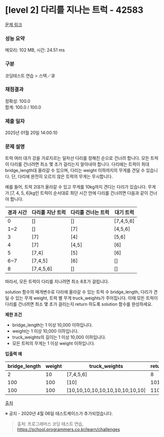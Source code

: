# \[level 2] 다리를 지나는 트럭 - 42583

[문제 링크](https://school.programmers.co.kr/learn/courses/30/lessons/42583)

### 성능 요약

메모리: 102 MB, 시간: 24.51 ms

### 구분

코딩테스트 연습 > 스택／큐

### 채점결과

정확성: 100.0\
합계: 100.0 / 100.0

### 제출 일자

2025년 01월 20일 14:00:10

### 문제 설명

트럭 여러 대가 강을 가로지르는 일차선 다리를 정해진 순으로 건너려 합니다. 모든 트럭이 다리를 건너려면 최소 몇 초가 걸리는지 알아내야 합니다. 다리에는 트럭이 최대 bridge\_length대 올라갈 수 있으며, 다리는 weight 이하까지의 무게를 견딜 수 있습니다. 단, 다리에 완전히 오르지 않은 트럭의 무게는 무시합니다.

예를 들어, 트럭 2대가 올라갈 수 있고 무게를 10kg까지 견디는 다리가 있습니다. 무게가 \[7, 4, 5, 6]kg인 트럭이 순서대로 최단 시간 안에 다리를 건너려면 다음과 같이 건너야 합니다.

| 경과 시간 | 다리를 지난 트럭  | 다리를 건너는 트럭 | 대기 트럭      |
| ----- | ---------- | ---------- | ---------- |
| 0     | \[]        | \[]        | \[7,4,5,6] |
| 1\~2  | \[]        | \[7]       | \[4,5,6]   |
| 3     | \[7]       | \[4]       | \[5,6]     |
| 4     | \[7]       | \[4,5]     | \[6]       |
| 5     | \[7,4]     | \[5]       | \[6]       |
| 6\~7  | \[7,4,5]   | \[6]       | \[]        |
| 8     | \[7,4,5,6] | \[]        | \[]        |

따라서, 모든 트럭이 다리를 지나려면 최소 8초가 걸립니다.

solution 함수의 매개변수로 다리에 올라갈 수 있는 트럭 수 bridge\_length, 다리가 견딜 수 있는 무게 weight, 트럭 별 무게 truck\_weights가 주어집니다. 이때 모든 트럭이 다리를 건너려면 최소 몇 초가 걸리는지 return 하도록 solution 함수를 완성하세요.

**제한 조건**

* bridge\_length는 1 이상 10,000 이하입니다.
* weight는 1 이상 10,000 이하입니다.
* truck\_weights의 길이는 1 이상 10,000 이하입니다.
* 모든 트럭의 무게는 1 이상 weight 이하입니다.

**입출력 예**

| bridge\_length | weight | truck\_weights                   | return |
| -------------- | ------ | -------------------------------- | ------ |
| 2              | 10     | \[7,4,5,6]                       | 8      |
| 100            | 100    | \[10]                            | 101    |
| 100            | 100    | \[10,10,10,10,10,10,10,10,10,10] | 110    |

[출처](http://icpckorea.org/2016/ONLINE/problem.pdf)

※ 공지 - 2020년 4월 06일 테스트케이스가 추가되었습니다.

> 출처: 프로그래머스 코딩 테스트 연습, https://school.programmers.co.kr/learn/challenges
